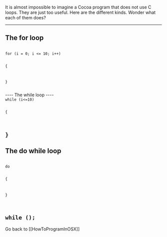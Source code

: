 It is almost impossible to imagine a Cocoa program that does not use C loops.  They are just too useful.  Here are the different kinds.  Wonder what each of them does?

----
The for loop
----
<code>
for (i = 0; i <= 10; i++)

{

}

</code>
----
The while loop
----
<code>
while (i<=10)

{

}
</code>
----
The do while loop
----
<code>
do

{

}

while ();
</code>
----



Go back to [[HowToProgramInOSX]]